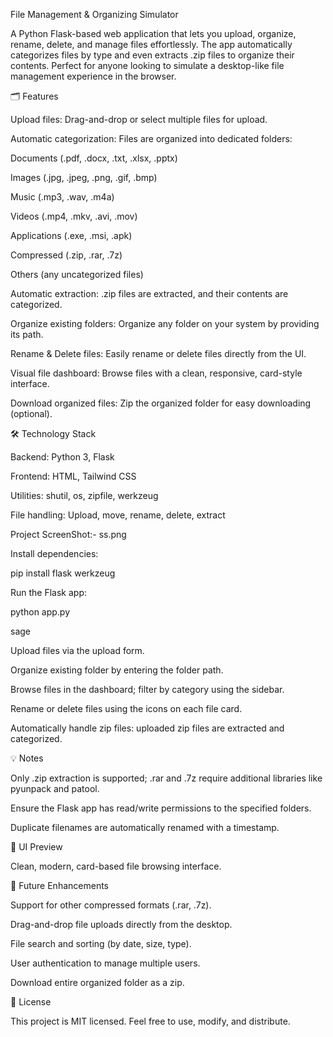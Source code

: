 File Management & Organizing Simulator

A Python Flask-based web application that lets you upload, organize, rename, delete, and manage files effortlessly. The app automatically categorizes files by type and even extracts .zip files to organize their contents. Perfect for anyone looking to simulate a desktop-like file management experience in the browser.

🗂 Features

Upload files: Drag-and-drop or select multiple files for upload.

Automatic categorization: Files are organized into dedicated folders:

Documents (.pdf, .docx, .txt, .xlsx, .pptx)

Images (.jpg, .jpeg, .png, .gif, .bmp)

Music (.mp3, .wav, .m4a)

Videos (.mp4, .mkv, .avi, .mov)

Applications (.exe, .msi, .apk)

Compressed (.zip, .rar, .7z)

Others (any uncategorized files)

Automatic extraction: .zip files are extracted, and their contents are categorized.

Organize existing folders: Organize any folder on your system by providing its path.

Rename & Delete files: Easily rename or delete files directly from the UI.

Visual file dashboard: Browse files with a clean, responsive, card-style interface.

Download organized files: Zip the organized folder for easy downloading (optional).

🛠 Technology Stack

Backend: Python 3, Flask

Frontend: HTML, Tailwind CSS

Utilities: shutil, os, zipfile, werkzeug

File handling: Upload, move, rename, delete, extract

Project ScreenShot:-
ss.png

Install dependencies:

pip install flask werkzeug


Run the Flask app:

python app.py

sage

Upload files via the upload form.

Organize existing folder by entering the folder path.

Browse files in the dashboard; filter by category using the sidebar.

Rename or delete files using the icons on each file card.

Automatically handle zip files: uploaded zip files are extracted and categorized.

💡 Notes

Only .zip extraction is supported; .rar and .7z require additional libraries like pyunpack and patool.

Ensure the Flask app has read/write permissions to the specified folders.

Duplicate filenames are automatically renamed with a timestamp.

🎨 UI Preview


Clean, modern, card-based file browsing interface.

🔧 Future Enhancements

Support for other compressed formats (.rar, .7z).

Drag-and-drop file uploads directly from the desktop.

File search and sorting (by date, size, type).

User authentication to manage multiple users.

Download entire organized folder as a zip.

📄 License

This project is MIT licensed. Feel free to use, modify, and distribute.

